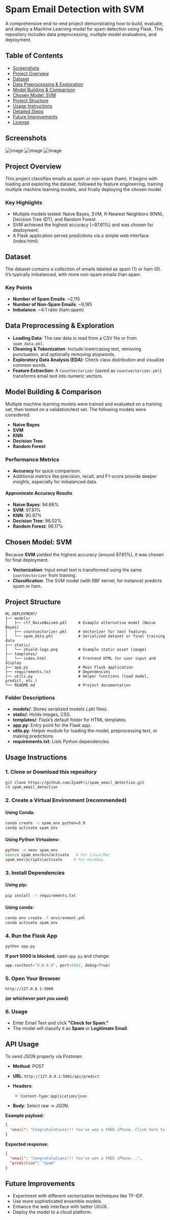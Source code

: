 # Spam Email Detection with SVM

A comprehensive end-to-end project demonstrating how to build, evaluate, and deploy a Machine Learning model for spam detection using Flask. This repository includes data preprocessing, multiple model evaluations, and deployment.

## Table of Contents

- [Screenshots](#screenshots)
- [Project Overview](#project-overview)
- [Dataset](#dataset)
- [Data Preprocessing & Exploration](#data-preprocessing--exploration)
- [Model Building & Comparison](#model-building--comparison)
- [Chosen Model: SVM](#chosen-model-svm)
- [Project Structure](#project-structure)
- [Usage Instructions](#usage-instructions)
- [Detailed Steps](#detailed-steps)
- [Future Improvements](#future-improvements)
- [License](#license)

## Screenshots

![image](https://github.com/user-attachments/assets/fa5eddb4-727c-461f-b6fb-7882376a515a)
![image](https://github.com/user-attachments/assets/60d0e8a1-e281-40b7-a310-30570cec835b)
![image](https://github.com/user-attachments/assets/ed493f66-b159-463a-9932-19da8422545b)

## Project Overview

This project classifies emails as spam or non-spam (ham). It begins with loading and exploring the dataset, followed by feature engineering, training multiple machine learning models, and finally deploying the chosen model.

### Key Highlights

- Multiple models tested: Naive Bayes, SVM, K-Nearest Neighbors (KNN), Decision Tree (DT), and Random Forest.
- SVM achieved the highest accuracy (~97.61%) and was chosen for deployment.
- A Flask application serves predictions via a simple web interface (index.html).

## Dataset

The dataset contains a collection of emails labeled as spam (1) or ham (0). It’s typically imbalanced, with more non-spam emails than spam.

### Key Points

- **Number of Spam Emails**: ~2,115
- **Number of Non-Spam Emails**: ~9,185
- **Imbalance**: ~4:1 ratio (ham:spam)

## Data Preprocessing & Exploration

- **Loading Data**: The raw data is read from a CSV file or from `spam_data.pkl`.
- **Cleaning & Tokenization**: Include lowercasing text, removing punctuation, and optionally removing stopwords.
- **Exploratory Data Analysis (EDA)**: Check class distribution and visualize common words.
- **Feature Extraction**: A `CountVectorizer` (saved as `countvectorizer.pkl`) transforms email text into numeric vectors.

## Model Building & Comparison

Multiple machine learning models were trained and evaluated on a training set, then tested on a validation/test set. The following models were considered:

- **Naive Bayes**
- **SVM**
- **KNN**
- **Decision Tree**
- **Random Forest**

### Performance Metrics

- **Accuracy** for quick comparison.
- Additional metrics like precision, recall, and F1-score provide deeper insights, especially for imbalanced data.

#### Approximate Accuracy Results

- **Naive Bayes**: 94.66%
- **SVM**: 97.61%
- **KNN**: 90.97%
- **Decision Tree**: 96.02%
- **Random Forest**: 96.17%

## Chosen Model: SVM

Because **SVM** yielded the highest accuracy (around 97.61%), it was chosen for final deployment.

- **Vectorization**: Input email text is transformed using the same `CountVectorizer` from training.
- **Classification**: The SVM model (with RBF kernel, for instance) predicts spam or ham.

## Project Structure

```
ML_DEPLOYMENT/
├── models/
│   ├── clf_NaiveBaised.pkl     # Example alternative model (Naive Bayes)
│   ├── countvectorizer.pkl     # Vectorizer for text features
│   └── spam_data.pkl           # Serialized dataset or final training data
├── static/
│   └── shield-logo.png         # Example static asset (image)
├── templates/
│   └── index.html              # Frontend HTML for user input and display
├── app.py                      # Main Flask application
├── requirements.txt            # Dependencies
├── utils.py                    # Helper functions (load model, predict, etc.)
└── README.md                   # Project documentation
```

### Folder Descriptions

- **models/**: Stores serialized models (.pkl files).
- **static/**: Holds images, CSS.
- **templates/**: Flask’s default folder for HTML templates.
- **app.py**: Entry point for the Flask app.
- **utils.py**: Helper module for loading the model, preprocessing text, or making predictions.
- **requirements.txt**: Lists Python dependencies.

## Usage Instructions

### 1. Clone or Download this repository

```bash
git clone https://github.com/ZyadFri/spam_email_detection.git
cd spam_email_detection
```

### 2. Create a Virtual Environment (recommended)

#### Using Conda:

```bash
conda create -n spam_env python=3.9
conda activate spam_env
```

#### Using Python Virtualenv:

```bash
python -m venv spam_env
source spam_env/bin/activate   # For Linux/Mac
spam_env\Scripts\activate     # For Windows
```

### 3. Install Dependencies

#### Using pip:

```bash
pip install -r requirements.txt
```

#### Using conda:

```bash
conda env create -f environment.yml
conda activate spam_env
```

### 4. Run the Flask App

```bash
python app.py
```

**If port 5000 is blocked**, open `app.py` and change:

```python
app.run(host="0.0.0.0", port=5001, debug=True)
```

### 5. Open Your Browser

```plaintext
http://127.0.0.1:5000
```

**(or whichever port you used)**

### 6. Usage

- Enter Email Text and click **"Check for Spam."**
- The model will classify it as **Spam** or **Legitimate Email**.

## API Usage

To send JSON properly via Postman:

- **Method**: POST
- **URL**: `http://127.0.0.1:5001/api/predict`
- **Headers**:
  - `Content-Type`: `application/json`

- **Body**: Select raw -> JSON.

**Example payload:**

```json
{
  "email": "Congratulations!!! You've won a FREE iPhone. Click here to claim your prize!"
}
```

**Expected response:**

```json
{
  "email": "Congratulations!!! You've won a FREE iPhone...",
  "prediction": "Spam"
}
```

## Future Improvements

- Experiment with different vectorization techniques like TF-IDF.
- Use more sophisticated ensemble models.
- Enhance the web interface with better UI/UX.
- Deploy the model to a cloud platform.


